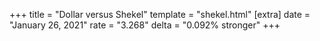 +++
title = "Dollar versus Shekel"
template = "shekel.html"
[extra]
date = "January 26, 2021"
rate = "3.268"
delta = "0.092% stronger"
+++
